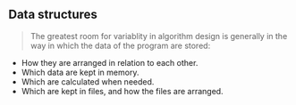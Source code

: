 ## Data structures

> The greatest room for variablity in algorithm design is generally in the way in which the data of the program are stored:

*   How they are arranged in relation to each other.
*   Which data are kept in memory.
*   Which are calculated when needed.
*   Which are kept in files, and how the files are arranged.
